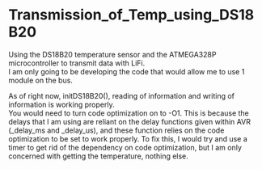 # Transmission_of_Temp_using_DS18B20
Using the DS18B20 temperature sensor and the ATMEGA328P microcontroller to transmit data with LiFi.  
I am only going to be developing the code that would allow me to use 1 module on the bus.  
  
As of right now, initDS18B20(), reading of information and writing of information is working properly.  
You would need to turn code optimization on to -O1. This is because the delays that I am using are reliant on the delay functions given within AVR (_delay_ms and _delay_us), and these function relies on the code optimization to be set to work properly. To fix this, I would try and use a timer to get rid of the dependency on code optimization, but I am only concerned with getting the temperature, nothing else.
